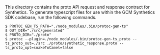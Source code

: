 This directory contains the proto API request and response contract for Synthetics. To generate typescript files for use within the GCM Synthetics SDK codebase, run the following commands. 

```
$ PROTOC_GEN_TS_PATH="./node_modules/.bin/protoc-gen-ts"
$ OUT_DIR="./src/generated"
$ PROTO_DIR="./proto"
$ protoc --plugin=./node_modules/.bin/protoc-gen-ts_proto --ts_proto_out=./src ./proto/synthetic_response.proto --ts_proto_opt=snakeToCamel=false
```
